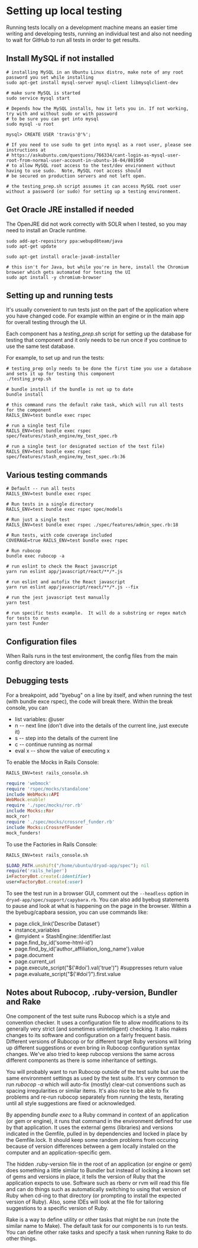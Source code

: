 
# Setting up local testing

Running tests locally on a development machine means an easier time writing and developing tests, running an individual test and
also not needing to wait for GitHub to run all tests in order to get results.

## Install MySQL if not installed

```
# installing MySQL in an Ubuntu Linux distro, make note of any root password you set while installing
sudo apt-get install mysql-server mysql-client libmysqlclient-dev

# make sure MySQL is started
sudo service mysql start

# Depends how the MySQL installs, how it lets you in. If not working, try with and without sudo or with password
# to be sure you can get into mysql
sudo mysql -u root

mysql> CREATE USER 'travis'@'%';

# If you need to use sudo to get into mysql as a root user, please see instructions at 
# https://askubuntu.com/questions/766334/cant-login-as-mysql-user-root-from-normal-user-account-in-ubuntu-16-04/801950
# to allow MySQL root access to the test/dev environment without having to use sudo.  Note, MySQL root access should
# be secured on production servers and not left open.

# the testing_prep.sh script assumes it can access MySQL root user without a password (or sudo) for setting up a testing environment.
```

## Get Oracle JRE installed if needed

The OpenJRE did not work correctly with SOLR when I tested, so you may need to install an Oracle runtime.

```
sudo add-apt-repository ppa:webupd8team/java
sudo apt-get update

sudo apt-get install oracle-java8-installer

# this isn't for Java, but while you're in here, install the Chromium browser which gets automated for testing the UI
sudo apt install -y chromium-browser
```

## Setting up and running tests

It's usually convenient to run tests just on the part of the application where you have changed code.  For example
within an engine or in the main app for overall testing through the UI.

Each component has a *testing_prep.sh* script for setting up the database for testing that component and it only needs to be run once
if you continue to use the same test database.

For example, to set up and run the tests:

```
# testing_prep only needs to be done the first time you use a database and sets it up for testing this component
./testing_prep.sh

# bundle install if the bundle is not up to date
bundle install

# this command runs the default rake task, which will run all tests for the component
RAILS_ENV=test bundle exec rspec

# run a single test file
RAILS_ENV=test bundle exec rspec spec/features/stash_engine/my_test_spec.rb

# run a single test (or designated section of the test file)
RAILS_ENV=test bundle exec rspec spec/features/stash_engine/my_test_spec.rb:36
```

## Various testing commands

```
# Default -- run all tests
RAILS_ENV=test bundle exec rspec

# Run tests in a single directory
RAILS_ENV=test bundle exec rspec spec/models

# Run just a single test
RAILS_ENV=test bundle exec rspec ./spec/features/admin_spec.rb:18

# Run tests, with code coverage included
COVERAGE=true RAILS_ENV=test bundle exec rspec

# Run rubocop
bundle exec rubocop -a

# run eslint to check the React javascript
yarn run eslint app/javascript/react/**/*.js

# run eslint and autofix the React javascript
yarn run eslint app/javascript/react/**/*.js --fix

# run the jest javascript test manually
yarn test

# run specific tests example.  It will do a substring or regex match for tests to run
yarn test Funder
```

## Configuration files

When Rails runs in the test environment, the config files from the
main config directory are loaded.

## Debugging tests

For a breakpoint, add "byebug" on a line by itself, and when running
the test (with bundle exce rspec), the code will break there. Within the break console, you can
- list variables: @user
- n -- next line (don't dive into the details of the current line, just execute it)
- s -- step into the details of the current line
- c -- continue running as normal
- eval x -- show the value of executing x

To enable the Mocks in Rails Console:
```
RAILS_ENV=test rails_console.sh
```
```ruby
require 'webmock'
require 'rspec/mocks/standalone'
include WebMock::API
WebMock.enable!
require './spec/mocks/ror.rb'
include Mocks::Ror
mock_ror!
require './spec/mocks/crossref_funder.rb'
include Mocks::CrossrefFunder
mock_funders!
```

To use the Factories in Rails Console:
```
RAILS_ENV=test rails_console.sh
```
```ruby
$LOAD_PATH.unshift("/home/ubuntu/dryad-app/spec"); nil
require('rails_helper')
i=FactoryBot.create(:identifier)
user=FactoryBot.create(:user)
```

To see the test run in a browser GUI, comment out the
`--headless` option in `dryad-app/spec/support/capybara.rb`. You can
also add byebug statements to pause and look at what is happening on
the page in the browser. Within a the byebug/capbara session, you can
use commands like:
- page.click_link('Describe Dataset')
- instance_variables
- @myident = StashEngine::Identifier.last
- page.find_by_id('some-html-id')
- page.find_by_id('author_affiliation_long_name').value
- page.document
- page.current_url
- page.execute_script("$('#doi').val('true')") #suppresses return value
- page.evaluate_script("$('#doi')").first.value
  

## Notes about Rubocop, .ruby-version, Bundler and Rake

One component of the test suite runs Rubocop which is a style and convention checker.  It uses a configuration
file to allow modifications to its generally very strict (and sometimes unintelligent) checking.  It also
makes changes to its software and configuration on a fairly frequent basis.  Different versions
of Rubocop or for different target Ruby versions
will bring up different suggestions or even bring in Rubocop configuration syntax changes.  We've also tried
to keep rubocop versions the same across different components as there is some inheritance of settings.

You will probably want to run Rubocop outside of the test suite but use the same environment settings as used
by the test suite.  It's very common to run *rubocop -a* which will auto-fix (mostly) clear-cut conventions such as
spacing irregularities or similar items.  It's also nice to be able to fix problems and re-run rubocop
separately from running the tests, iterating until all style suggestions are fixed or acknowledged.

By appending *bundle exec* to a Ruby command in context of an application (or gem or engine), it runs that command
in the environment defined for use by that application.  It uses the external gems (libraries) and versions indicated in
the Gemfile, pulled in by dependencies and locked in place by the Gemfile.lock.  It should keep some random problems
from occuring because of version differences between a gem locally instaled on the computer and an
application-specific gem.

The hidden .ruby-version file in the root of an application (or engine or gem) does something a little similar to Bundler
but instead of locking a known set of gems and versions in place, it tells the version of Ruby that the application
expects to use.  Software such as rbenv or rvm will read this file and can do things such as automatically switching
to using that version of Ruby when cd-ing to that directory (or prompting to install the expected version of Ruby).
Also, some IDEs will look at the file for tailoring suggestions to a specific version of Ruby.

Rake is a way to define utility or other tasks that might be run (note the similar name to Make).  The default task for our
components is to run tests.  You can define other rake tasks and specify a task when running Rake to do other things.
